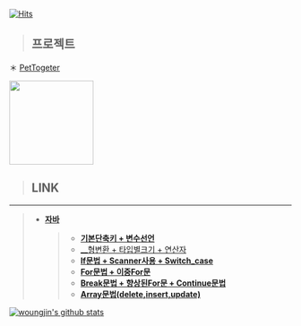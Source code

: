 
[![Hits](https://hits.seeyoufarm.com/api/count/incr/badge.svg?url=https%3A%2F%2Fgithub.com%2Fwoungjin&count_bg=%2379C83D&title_bg=%23555555&icon=&icon_color=%23E7E7E7&title=hits&edge_flat=false)](https://hits.seeyoufarm.com)
 


> ## __프로젝트__
＊ [PetTogeter](https://github.com/woungjin/PetTogether.git)

 
<img width="150" src="https://user-images.githubusercontent.com/74219139/104112803-7c14a800-5336-11eb-8326-9f69c35b41e0.PNG"> </img>


 



> ## __LINK__
- - -
> + [__자바__](https://github.com/woungjin/JAVABasic.git)
>    > + [__기본단축키 + 변수선언__](https://github.com/woungjin/JAVABasic/tree/master/src/day01)
>    > + [__형변환 + 타입별크기 + 연산자](https://github.com/woungjin/JAVABasic/tree/master/src/day02)
>    > + [__If문법 + Scanner사용 + Switch_case__](https://github.com/woungjin/JAVABasic/tree/master/src/day03)
>    > + [__For문법 + 이중For문__](https://github.com/woungjin/JAVABasic/tree/master/src/day04/for_)
>    > + [**Break문법 + 향상된For문 + Continue문법**](https://github.com/woungjin/JAVABasic/tree/master/src/day05)
>    > + [__Array문법(delete,insert,update)__](https://github.com/woungjin/JAVABasic/tree/master/src/day06/array)

 
[![woungjin's github stats](https://github-readme-stats.vercel.app/api?username=woungjin)](https://github.com/anuraghazra/github-readme-stats)



